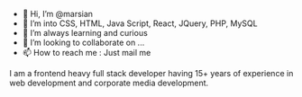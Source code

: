 - 👋 Hi, I’m @marsian
- 👀 I’m into CSS, HTML, Java Script, React, JQuery, PHP, MySQL
- 🌱 I’m always learning and curious
- 💞️ I’m looking to collaborate on ...
- 📫 How to reach me : Just mail me

I am a frontend heavy full stack developer having 15+ years of experience in web development and corporate media development. 
